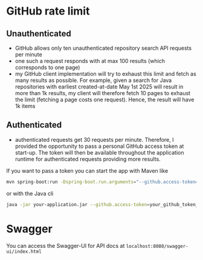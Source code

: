 # GitHub rate limit

## Unauthenticated

* GitHub allows only ten unauthenticated repository search API requests per minute
* one such a request responds with at max 100 results (which corresponds to one page)
* my GitHub client implementation will try to exhaust this limit and fetch as many results as possible.
  For example, given a search for Java repositories with earliest created-at-date May 1st 2025 will result in
  more than 1k results, my client will therefore fetch 10 pages to exhaust the limit (fetching a page costs one
  request). Hence, the result will have
  1k items

## Authenticated

* authenticated requests get 30 requests per minute. Therefore, I provided the opportunity to pass a personal GitHub
  access token at start-up. The token will then be available throughout the application runtime for authenticated
  requests
  providing more results.

If you want to pass a token you can start the app with Maven like

```bash
mvn spring-boot:run -Dspring-boot.run.arguments="--github.access-token=your_github_token_here"
```

or with the Java cli

```bash
java -jar your-application.jar --github.access-token=your_github_token_here
```

# Swagger

You can access the Swagger-UI for API docs at `localhost:8080/swagger-ui/index.html`
